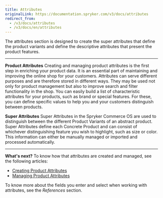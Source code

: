 ```yaml
---
title: Attributes
originalLink: https://documentation.spryker.com/v3/docs/attributes
redirect_from:
  - /v3/docs/attributes
  - /v3/docs/en/attributes
---
```


The attributes section is designed to create the super attributes that define the product variants and define the descriptive attributes that present the product features.
***
**Product Attributes**
Creating and managing product attributes is the first step in enriching your product data. It is an essential part of maintaining and improving the online shop for your customers. Attributes can serve different purposes and are therefore stored in different ways. They may be used not only for product management but also to improve search and filter functionality in the shop.
You can easily build a list of characteristic attributes for your products, such as brand or special features. For these, you can define specific values to help you and your customers distinguish between products. 

**Super Attributes**
Super Attributes in the Spryker Commerce OS are used to distinguish between the different Product Variants of an abstract product. Super Attributes define each Concrete Product and can consist of whichever distinguishing feature you wish to highlight, such as size or color. This information can either be manually managed or imported and processed automatically. 
***
**What's next?**
To know how that attributes are created and managed, see the following articles:
* [Creating Product Attributes](/docs/scos/user/user-guides/201907.0/back-office-user-guide/products/attributes/creating-a-product-attribute.html)
* [Managing Product Attributes](/docs/scos/user/user-guides/201907.0/back-office-user-guide/products/attributes/managing-attributes.html)

To know more about the fields you enter and select when working with attributes, see the _References_ section.
